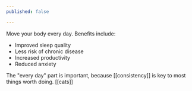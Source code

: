 ```yaml
---
published: false

---
```

Move your body every day. Benefits include:

* Improved sleep quality
* Less risk of chronic disease
* Increased productivity
* Reduced anxiety

The "every day" part is important, because \[\[consistency\]\] is key to most things worth doing. \[\[cats\]\]